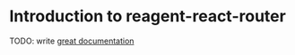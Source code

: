 # Introduction to reagent-react-router

TODO: write [great documentation](http://jacobian.org/writing/what-to-write/)
